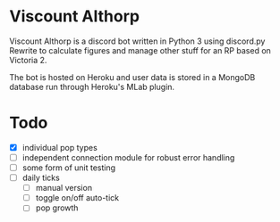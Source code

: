 Viscount Althorp
================
Viscount Althorp is a discord bot written in Python 3 using discord.py Rewrite
to calculate figures and manage other stuff for an RP based on Victoria 2.

The bot is hosted on Heroku and user data is stored in a MongoDB database run
through Heroku's MLab plugin.


Todo
====
- [x] individual pop types
- [ ] independent connection module for robust error handling
- [ ] some form of unit testing
- [ ] daily ticks
    - [ ] manual version
    - [ ] toggle on/off auto-tick
    - [ ] pop growth
